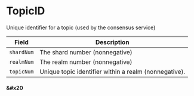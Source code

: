 # TopicID

Unique identifier for a topic (used by the consensus service)

| Field      | Description                                                                              |
| ---------- | ---------------------------------------------------------------------------------------- |
| `shardNum` | The shard number (nonnegative)                                        |
| `realmNum` | The realm number (nonnegative)                                        |
| `topicNum` | Unique topic identifier within a realm (nonnegative). |

#### \&#x20 <a href="#undefined" id="undefined"></a>
